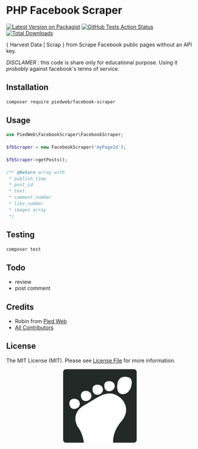 # PHP Facebook Scraper

[![Latest Version on Packagist](https://img.shields.io/packagist/v/piedweb/FacebookScraper.svg?style=flat-square)](https://packagist.org/packages/piedweb/FacebookScraper)
[![GitHub Tests Action Status](https://img.shields.io/github/workflow/status/piedweb/FacebookScraper/Tests?label=tests)](https://github.com/PiedWeb/FacebookScraper/actions)
[![Total Downloads](https://img.shields.io/packagist/dt/piedweb/facebook-Scraper.svg?style=flat-square)](https://packagist.org/packages/piedweb/facebook-Scraper)

{ Harvest Data | Scrap } from Scrape Facebook public pages without an API key.

_DISCLAMER_ : this code is share only for educational purpose. Using it _probably_ against facebook's terms of service.

## Installation

```bash
composer require piedweb/facebook-scraper
```

## Usage

```php
use PiedWeb\FacebookScraper\FacebookScraper;

$fbScraper = new FacebookScraper('myPageId');

$fbScraper->getPosts();

/** @Return array with
 * publish_time
 * post_id
 * text
 * comment_number
 * like_number
 * images array
 */
```

## Testing

```bash
composer test
```

## Todo

-   review
-   post comment

## Credits

-   Robin from [Pied Web](https://piedweb.com)
-   [All Contributors](../../contributors)

## License

The MIT License (MIT). Please see [License File](LICENSE.md) for more information.

<p align="center"><a href="https://dev.piedweb.com" rel="dofollow">
<img src="https://raw.githubusercontent.com/PiedWeb/piedweb-devoluix-theme/master/src/img/logo_title.png" width="200" height="200" alt="PHP Packages Open Source" />
</a></p>
